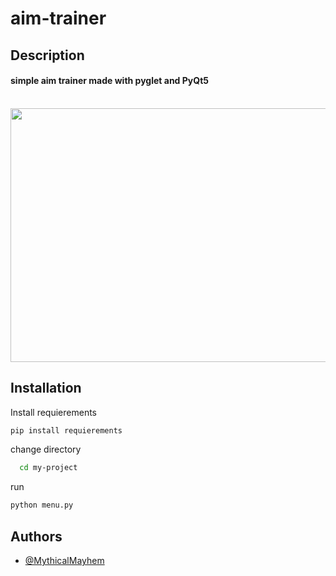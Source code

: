 ﻿# aim-trainer
<h2> Description </h2>
<h4> simple aim trainer made with pyglet and PyQt5 </h4>
<div align='center'> 
<br>
<img  src="https://cdn.discordapp.com/attachments/1088446289202659358/1254159845347561472/Desktop_2024.06.22_-_19.27.30.02.DVR_1_2_1.gif?ex=66787ae0&is=66772960&hm=71db1fcb94db6a5a49c9d02fa568895a59be4091d10f7209424b7861386a518a&" width="722" height="406">
</div>

<h2>  Installation</h2>

Install requierements
```bash
pip install requierements
```
change directory
```bash
  cd my-project
```
run 
```bash
python menu.py
```



## Authors

- [@MythicalMayhem](https://www.github.com/mythicalmayhem)


